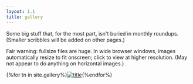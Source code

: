 ```yaml
---
layout: 1.1
title: gallery
---
```

Some big stuff that, for the most part, isn't buried in monthly roundups. (Smaller scribbles will be added on other pages.)

Fair warning: fullsize files are huge. In wide browser windows, images automatically resize to fit onscreen; click to view at higher resolution. (May not appear to do anything on horizontal images.)

<section id="gallery" class="artwall">{%for tn in site.gallery%}<a href="{%include url.html%}{{tn.url}}"><img src="{%include url.html%}/assets/img/gallery/{{tn.img}}-tn.png" alt="title"/></a>{%endfor%}</section>
